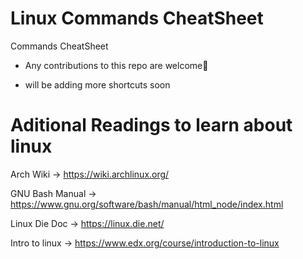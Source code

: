 # Linux Commands CheatSheet

Commands CheatSheet




- Any contributions to this repo are welcome🐧

- will be adding more shortcuts soon


# Aditional Readings to learn about linux 

Arch Wiki -> https://wiki.archlinux.org/

GNU Bash Manual -> https://www.gnu.org/software/bash/manual/html_node/index.html

Linux Die Doc -> https://linux.die.net/

Intro to linux -> https://www.edx.org/course/introduction-to-linux
